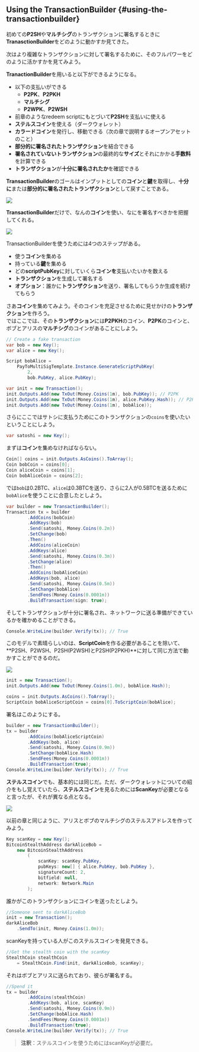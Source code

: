 ## Using the TransactionBuilder {#using-the-transactionbuilder}

初めての**P2SH**や**マルチシグ**のトランザクションに署名するときに**TranasctionBuilder**をどのように動かすか見てきた。

次はより複雑なトランザクションに対して署名するために、そのフルパワーをどのように活かすかを見てみよう。

**TranactionBuilder**を用いると以下ができるようになる。

* 以下の支払いができる
  * **P2PK**、**P2PKH**
  * **マルチシグ**
  * **P2WPK**、**P2WSH**
* 前章のようなredeem scriptにもとづいて**P2SH**を支払いに使える
* **ステルスコイン**を使える（ダークウォレット）
* **カラードコイン**を発行し、移動できる（次の章で説明するオープンアセットのこと） 
* **部分的に署名されたトランザクション**を結合できる 
* **署名されていないトランザクション**の最終的な**サイズ**とそれにかかる**手数料**を計算できる
* **トランザクション**が**十分に署名されたか**を確認できる 

**TransactionBuilder**のゴールはインプットとしての**コイン**と**鍵**を取得し、**十分に**または**部分的に署名されたトランザクション**として戻すことである。

![](../assets/SignedTransaction.png)

**TransactionBuilder**だけで、なんの**コイン**を使い、なにを署名すべきかを把握してくれる。

![](../assets/TransactionBuilder.png)

TransactionBuilderを使うためには4つのステップがある。

* 使う**コイン**を集める
* 持っている**鍵**を集める
* どの**scriptPubKey**に対していくら**コインを**支払いたいかを数える
* **トランザクション**を生成して署名する
* **オプション**：誰かに**トランザクション**を送り、署名してもらうか生成を続けてもらう

さあ**コイン**を集めてみよう。そのコインを充足させるために見せかけの**トランザクション**を作ろう。  
ではここでは、その**トランザクション**には**P2PKH**のコイン、**P2PK**のコインと、ボブとアリスの**マルチシグ**のコインがあることにしよう。

```cs
// Create a fake transaction
var bob = new Key();
var alice = new Key();

Script bobAlice = 
    PayToMultiSigTemplate.Instance.GenerateScriptPubKey(
        2, 
        bob.PubKey, alice.PubKey);

var init = new Transaction();
init.Outputs.Add(new TxOut(Money.Coins(1m), bob.PubKey)); // P2PK
init.Outputs.Add(new TxOut(Money.Coins(1m), alice.PubKey.Hash)); // P2PKH
init.Outputs.Add(new TxOut(Money.Coins(1m), bobAlice));
```

さらにここではサトシに支払うためにこのトランザクションの`coins`を使いたいということにしよう。

```cs
var satoshi = new Key();
```

まずは**コイン**を集めなければならない。

```cs
Coin[] coins = init.Outputs.AsCoins().ToArray();
Coin bobCoin = coins[0];
Coin aliceCoin = coins[1];
Coin bobAliceCoin = coins[2];
```

では`bob`は0.2BTC、`alice`は0.3BTCを送り、さらに2人が0.5BTCを送るために`bobAlice`を使うことに合意したとしよう。

```cs
var builder = new TransactionBuilder();
Transaction tx = builder
        .AddCoins(bobCoin)
        .AddKeys(bob)
        .Send(satoshi, Money.Coins(0.2m))
        .SetChange(bob)
        .Then()
        .AddCoins(aliceCoin)
        .AddKeys(alice)
        .Send(satoshi, Money.Coins(0.3m))
        .SetChange(alice)
        .Then()
        .AddCoins(bobAliceCoin)
        .AddKeys(bob, alice)
        .Send(satoshi, Money.Coins(0.5m))
        .SetChange(bobAlice)
        .SendFees(Money.Coins(0.0001m))
        .BuildTransaction(sign: true);
```

そしてトランザクションが十分に署名され、ネットワークに送る準備ができているかを確かめることができる。

```cs
Console.WriteLine(builder.Verify(tx)); // True
```

このモデルで素晴らしいのは、**ScriptCoin**を作る必要があることを除いて、**P2SH、P2WSH、P2SH\(P2WSH\)とP2SH\(P2PKH\)**に対して同じ方法で動かすことができるのだ。

![](../assets/ScriptCoinFromCoin.png)

```cs
init = new Transaction();
init.Outputs.Add(new TxOut(Money.Coins(1.0m), bobAlice.Hash));

coins = init.Outputs.AsCoins().ToArray();
ScriptCoin bobAliceScriptCoin = coins[0].ToScriptCoin(bobAlice);
```

署名はこのようにする。

```cs
builder = new TransactionBuilder();
tx = builder
        .AddCoins(bobAliceScriptCoin)
        .AddKeys(bob, alice)
        .Send(satoshi, Money.Coins(0.9m))
        .SetChange(bobAlice.Hash)
        .SendFees(Money.Coins(0.0001m))
        .BuildTransaction(true);
Console.WriteLine(builder.Verify(tx)); // True
```

**ステルスコイン**でも、基本的には同じだ。ただ、ダークウォレットについての紹介をもし覚えていたら、**ステルスコイン**を見るためには**ScanKey**が必要となると言ったが、それが異なる点となる。

![](../assets/StealthCoin.png)

以前の章と同じように、アリスとボブのマルチシグのステルスアドレスを作ってみよう。

```cs
Key scanKey = new Key();
BitcoinStealthAddress darkAliceBob =
    new BitcoinStealthAddress
        (
            scanKey: scanKey.PubKey,
            pubKeys: new[] { alice.PubKey, bob.PubKey },
            signatureCount: 2,
            bitfield: null,
            network: Network.Main
        );
```

誰かがこのトランザクションにコインを送ったとしよう。

```cs
//Someone sent to darkAliceBob
init = new Transaction();
darkAliceBob
    .SendTo(init, Money.Coins(1.0m));
```

scanKeyを持っている人がこのステルスコインを発見できる。

```cs
//Get the stealth coin with the scanKey
StealthCoin stealthCoin
    = StealthCoin.Find(init, darkAliceBob, scanKey);
```

それはボブとアリスに送られており、彼らが署名する。

```cs
//Spend it
tx = builder
        .AddCoins(stealthCoin)
        .AddKeys(bob, alice, scanKey)
        .Send(satoshi, Money.Coins(0.9m))
        .SetChange(bobAlice.Hash)
        .SendFees(Money.Coins(0.0001m))
        .BuildTransaction(true);
Console.WriteLine(builder.Verify(tx)); // True
```

> **注釈**：ステルスコインを使うためにはscanKeyが必要だ。



